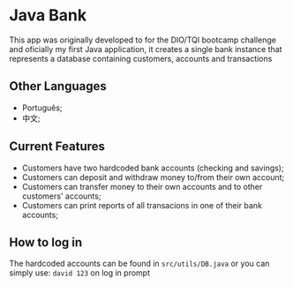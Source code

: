 # Java Bank

This app was originally developed to for the DIO/TQI bootcamp challenge and oficially my first Java application, it creates a single bank instance
that represents a database containing customers, accounts and transactions

## Other Languages

* Português;
* 中文;

## Current Features

* Customers have two hardcoded bank accounts (checking and savings);
* Customers can deposit and withdraw money to/from their own account;
* Customers can transfer money to their own accounts and to other customers' accounts;
* Customers can print reports of all transacions in one of their bank accounts;

## How to log in

The hardcoded accounts can be found in `src/utils/DB.java` or you can simply use: `david 123` on log in prompt